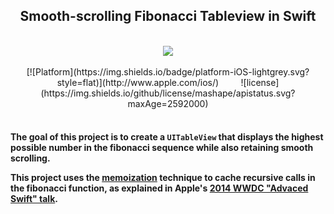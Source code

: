 <div align="center"><h2>Smooth-scrolling Fibonacci Tableview in Swift</h2><br><img src="http://i.imgur.com/ZJfsZvG.gif"/><br><br>[![Platform](https://img.shields.io/badge/platform-iOS-lightgrey.svg?style=flat)](http://www.apple.com/ios/)&nbsp;&nbsp;&nbsp;&nbsp;&nbsp;&nbsp;&nbsp;&nbsp;&nbsp;![license](https://img.shields.io/github/license/mashape/apistatus.svg?maxAge=2592000)<br><br></div><h4>

The goal of this project is to create a `UITableView` that displays the highest possible number in the fibonacci sequence while also retaining smooth scrolling.

This project uses the [memoization](https://en.wikipedia.org/wiki/Memoization) technique to cache recursive calls in the fibonacci function, as explained in Apple's [2014 WWDC "Advaced Swift" talk](https://developer.apple.com/videos/play/wwdc2014/404/).
